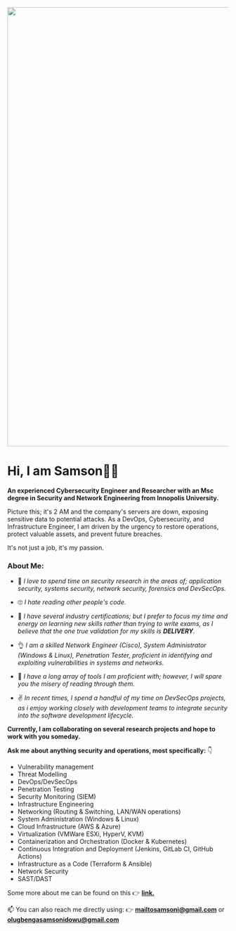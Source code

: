 <div id="header" align="center">
  <img src="https://1.bp.blogspot.com/-ivuuJuMkzVA/XWsXcEno6eI/AAAAAAAAQMs/wsSTlqBjvggwulNMdTaH0Ymv4j7DhKeFQCLcBGAs/s1600/EMAGNET_1.gif" width="1000"/> 
</div>


# Hi, I am Samson👋🏽
**An experienced Cybersecurity Engineer and Researcher with an Msc degree in Security and Network Engineering from Innopolis University.**

Picture this; it's 2 AM and the company's servers are down, exposing sensitive data to potential attacks. As a DevOps, Cybersecurity, and Infrastructure Engineer, I am driven by the urgency to restore operations, protect valuable assets, and prevent future breaches. 

It's not just a job, it's my passion.


### **About Me:**

- 👀 *I love to spend time on security research in the areas of; application security, systems security, network security, forensics and DevSecOps.*

- 🙄 *I hate reading other people's code.*

- 💪 *I have several industry certifications; but I prefer to focus my time and energy on learning new skills rather than trying to write exams, as I believe that the one true validation for my skills is **DELIVERY**.*

- 👌 *I am a skilled Network Engineer (Cisco), System Administrator (Windows & Linux), Penetration Tester, proficient in identifying and exploiting vulnerabilities in systems and networks.*

- 🙊 *I have a long array of tools I am proficient with; however, I will spare you the misery of reading through them.*

- :v: *In recent times, I spend a handful of my time on DevSecOps projects, as i emjoy working closely with development teams to integrate security into the software development lifecycle.* 


**Currently, I am collaborating on several research projects and hope to work with you someday.**



**Ask me about anything security and operations, most specifically:** 👇

- Vulnerability management 
- Threat Modelling 
- DevOps/DevSecOps
- Penetration Testing
- Security Monitoring (SIEM)
- Infrastructure Engineering
- Networking (Routing & Switching, LAN/WAN operations)
- System Administration (Windows & Linux)
- Cloud Infrastructure (AWS & Azure) 
- Virtualization (VMWare ESXi, HyperV, KVM)
- Containerization and Orchestration (Docker & Kubernetes)
- Continuous Integration and Deployment (Jenkins, GitLab CI, GitHub Actions)
- Infrastructure as a Code (Terraform & Ansible)
- Network Security
- SAST/DAST



Some more about me can be found on this 👉 [**link.**](https://samsonidowu.netlify.app/)



📫 You can also reach me directly using: 👉 **mailtosamsoni@gmail.com** or **olugbengasamsonidowu@gmail.com**

<!--
